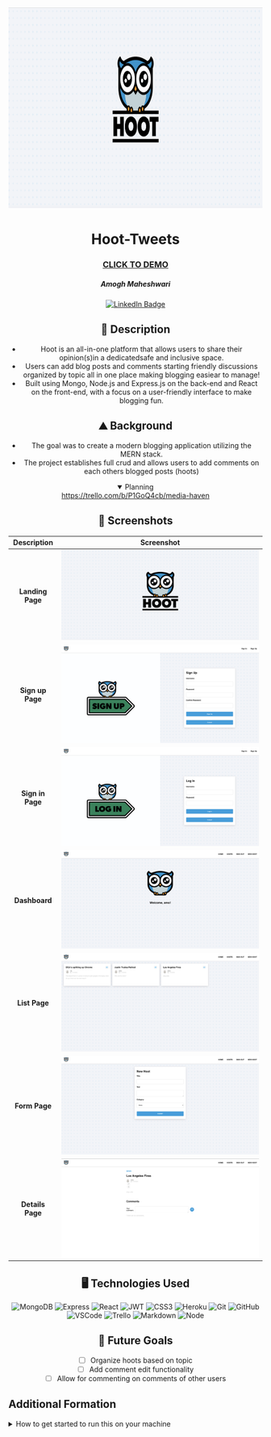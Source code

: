 <div id="header" align="center">
  <img src="src/assets/Logo.png" width="800" height="400" alt="Landing Page">
</div>

<div id="description" align="center">

  # Hoot-Tweets

  ### [CLICK TO DEMO](https://hoot-tweet.netlify.app/hoots)

  ##### Amogh Maheshwari

  [![LinkedIn Badge](https://img.shields.io/badge/-@amoghmaheshwari-blue?style=flat&logo=Linkedin&logoColor=black)](https://www.linkedin.com/in/amogh-maheshwari-91669927a/)

  ## :pencil: Description

  - Hoot is an all-in-one platform that allows users to share their opinion(s)in a dedicatedsafe and inclusive space.
  - Users can add blog posts and comments starting friendly discussions organized by topic all in one place making blogging easiear to manage!
  - Built using Mongo, Node.js and Express.js on the back-end and React on the front-end, with a focus on a user-friendly interface to make blogging fun.

  ## :mountain: Background

  - The goal was to create a modern blogging application utilizing the MERN stack. 
  - The project establishes full crud and allows users to add comments on each others blogged posts (hoots)

<details open>
  <summary> Planning </summary>
  <a href="https://trello.com/b/P1GoQ4cb/media-haven">https://trello.com/b/P1GoQ4cb/media-haven</a>
</details>

</div>

<div id="screenshots" align="center">

  ## :camera_flash: Screenshots 

  | Description               | Screenshot                                               |
  |:-------------------------:|----------------------------------------------------------|
  | **Landing Page**          | ![Landing Page](src/assets/Logo.png)                     |
  | **Sign up Page**          | ![Landing Page](src/assets/Signup.png)                   |
  | **Sign in Page**          | ![Landing Page](src/assets/Signin.png)                   |
  | **Dashboard**             | ![Dashboard](src/assets/Dashboard.png)                   |
  | **List Page**             | ![Details](src/assets/List.png)                          |
  | **Form Page**             | ![Form](src/assets/Form.png)                             |
  | **Details Page**          | ![Details Page](src/assets/Details.png)                  |
</div>

<div id="assets" align="center">

## :desktop_computer: Technologies Used
![MongoDB](https://img.shields.io/badge/-MongoDB-05122A?style=flat&logo=mongodb)
![Express](https://img.shields.io/badge/-Express-05122A?style=flat&logo=express)
![React](https://img.shields.io/badge/-React-05122A?style=flat&logo=react)
![JWT](https://img.shields.io/badge/-JSON_Web_Tokens-05122A?style=flat&logo=jsonwebtokens)
![CSS3](https://img.shields.io/badge/-CSS3-05122A?style=flat&logo=css3)
![Heroku](https://img.shields.io/badge/-Heroku-05122A?style=flat&logo=heroku)
![Git](https://img.shields.io/badge/-Git-05122A?style=flat&logo=git)
![GitHub](https://img.shields.io/badge/-GitHub-05122A?style=flat&logo=github)
![VSCode](https://img.shields.io/badge/-VS_Code-05122A?style=flat&logo=visualstudio)
![Trello](https://img.shields.io/badge/-Trello-05122A?style=flat&logo=trello)
![Markdown](https://img.shields.io/badge/-Markdown-05122A?style=flat&logo=markdown)
![Node](https://img.shields.io/badge/-Node.js-05122A?style=flat&logo=node.js)

## :satellite: Future Goals

- [ ] Organize hoots based on topic
- [ ] Add comment edit functionality
- [ ] Allow for commenting on comments of other users

</div>

<div id="Information">

## Additional Formation

<details>
  <summary>How to get started to run this on your machine</summary>
  <summary>Trello Board</summary>
  :wrench: How to Run This Project Locally

Prerequisites

Node.js installed on your machine

MongoDB installed and running locally or a connection URI for a hosted MongoDB instance

Backend Setup

Clone the backend repository: git clone <https://github.com/amomack123/express-api-hoot-back-end>

Navigate to the backend directory: cd backend

Install dependencies: npm install

Set up your environment variables in a .env file:
MONGO_URI=your_mongo_connection_uri
JWT_SECRET=your_jwt_secret

Start the backend server: npm start

Frontend Setup

Clone the frontend repository: https://github.com/amomack123/react-hoot-front-end

Navigate to the frontend directory: cd frontend

Install dependencies: npm install

VITE_EXPRESS_BACKEND_URL=http://localhost:5000

Start the development server: npm run dev

The frontend will run on http://localhost:3000 by default.

Access the App

Open your browser and navigate to http://localhost:3000 to view the frontend.

Ensure the backend is running to handle API requests.

</details>
</div>
